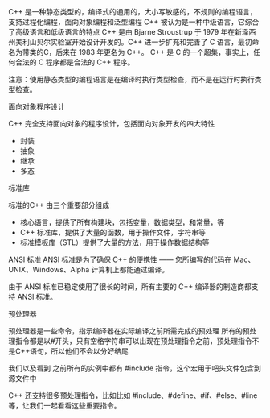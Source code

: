 C++ 是一种静态类型的，编译式的通用的，大小写敏感的，不规则的编程语言，支持过程化编程，面向对象编程和泛型编程
C++ 被认为是一种中级语言，它综合了高级语言和低级语言的特点
C++ 是由 Bjarne Stroustrup 于 1979 年在新泽西州美利山贝尔实验室开始设计开发的。C++ 进一步扩充和完善了 C 语言，最初命名为带类的C，后来在 1983 年更名为 C++。
C++ 是 C 的一个超集，事实上，任何合法的 C 程序都是合法的 C++ 程序。

注意：使用静态类型的编程语言是在编译时执行类型检查，而不是在运行时执行类型检查。

面向对象程序设计

C++ 完全支持面向对象的程序设计，包括面向对象开发的四大特性

- 封装
- 抽象
- 继承
- 多态

标准库

标准的C++ 由三个重要部分组成
- 核心语言，提供了所有构建块，包括变量，数据类型，和常量，等
- C++ 标准库，提供了大量的函数，用于操作文件，字符串等
- 标准模板库（STL）提供了大量的方法，用于操作数据结构等

ANSI 标准
ANSI 标准是为了确保 C++ 的便携性 —— 您所编写的代码在 Mac、UNIX、Windows、Alpha 计算机上都能通过编译。

由于 ANSI 标准已稳定使用了很长的时间，所有主要的 C++ 编译器的制造商都支持 ANSI 标准。



预处理器

预处理器是一些命令，指示编译器在实际编译之前所需完成的预处理
所有的预处理指令都是以#开头，只有空格字符串可以出现在预处理指令之前，预处理指令不是C++语句，所以他们不会以分好结尾

我们以及看到 之前所有的实例中都有 #include 指令，这个宏用于吧头文件包含到源文件中

C++ 还支持很多预处理指令，比如比如 #include、#define、#if、#else、#line 等，让我们一起看看这些重要指令。